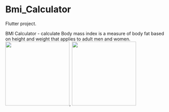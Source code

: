 # Bmi_Calculator

Flutter project.

BMI Calculator - calculate Body mass index is a measure of body fat based on height and weight that applies to adult men and women.
<img src="https://user-images.githubusercontent.com/100187758/157475487-df8ed6cb-2a7e-4901-9742-6a5fbb69bcee.jpg" width="200">, <img src="https://user-images.githubusercontent.com/100187758/157475627-bfa82b25-5dbc-440a-896f-f40e426fe4ed.jpg" width="200">


